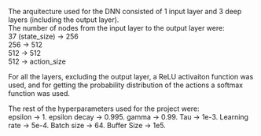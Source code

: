 The arquitecture used for the DNN consisted of 1 input layer and  3 deep layers (including the output layer).  
The number of nodes from the input layer to the output layer were:  
  37 (state_size) -> 256</br> 
  256 -> 512</br>
  512 -> 512</br>
  512 -> action_size</br>
  
For all the layers, excluding the output layer, a ReLU activaiton function was used, and for getting the probability distribution of the actions a softmax function was used. 

The rest of the hyperparameters used for the project were:  
  epsilon -> 1. 
  epsilon decay -> 0.995. 
  gamma -> 0.99. 
  Tau -> 1e-3. 
  Learning rate -> 5e-4. 
  Batch size -> 64. 
  Buffer Size -> 1e5. 
